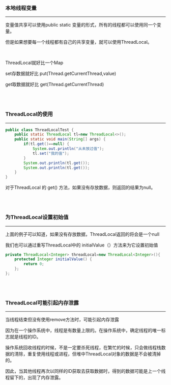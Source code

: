 ### 本地线程变量

---

变量值共享可以使用public static 变量的形式，所有的线程都可以使用同一个变量。

但是如果想要每一个线程都有自己的共享变量，就可以使用ThreadLocal。

<br>

ThreadLocal就好比一个Map

set存数据就好比 put(Thread.getCurrentThread,value)

get取数据就好比 get(Thread.getCurrentThread)

<br><br>

### ThreadLocal的使用

---

```java
public class ThreadLocalTest {
	public static ThreadLocal tl=new ThreadLocal<>();
	public static void main(String[] args) {
		if(tl.get()==null) {
			System.out.println("从未放过值");
			tl.set("我的值");
		}
		System.out.println(tl.get());
		System.out.println(tl.get());
	}
}
```

对于ThreadLocal 的 get() 方法，如果没有存放数据，则返回的结果为null。

<br><br>

### 为ThreadLocal设置初始值

---

上面的例子可以知道，如果没有存放数据，ThreadLocal返回的将会是一个null

我们也可以通过重写ThreadLocal中的 initialValue（）方法来为它设置初始值

```java
private ThreadLocal<Integer> threadLocal=new ThreadLocal<Integer>(){
	protected Integer initialValue() {
		return 0;
	};
};
```

<br><br>

### ThreadLocal可能引起内存泄露

---

当线程结束但没有使用remove方法时，可能引起内存泄露

因为在一个操作系统中，线程是有数量上限的。在操作系统中，确定线程的唯一标志就是线程的ID。

操作系统回收线程的时候，不是一定要杀死线程，在繁忙的时候，只会做线程栈数据的清除，重复使用线程或进程，但堆中ThreadLocal对象的数据是不会被清掉的。

因此，当其他线程再次以同样的ID获取去获取数据时，得到的数据可能是上一个线程留下的，出现了内存泄露。
